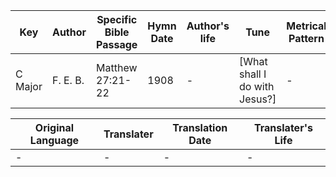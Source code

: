 Key | Author   | Specific Bible Passage     |Hymn Date |Author's life |Tune |Metrical Pattern   |Composer/Source
-- | --------- | ---------------------------|----------|--------------|-----|-------------------|-------------  
C Major |F. E. B. |Matthew 27:21-22 |1908 |- |[What shall I do with Jesus?] |- |F. E. Belden

Original Language | Translater | Translation Date   | Translater's Life  
----------------- | --------- | --------------------|-------------     
\- |- |- |-
